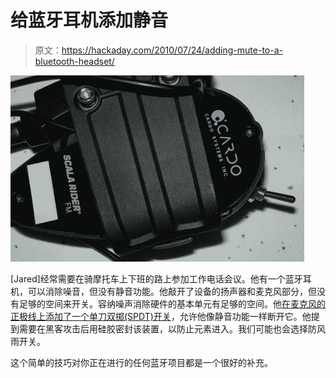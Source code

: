 # 给蓝牙耳机添加静音

> 原文：<https://hackaday.com/2010/07/24/adding-mute-to-a-bluetooth-headset/>

![](img/9d32764feddd7246da3ad1905848165e.png "adding-mute-to-bluetooth")

[Jared]经常需要在骑摩托车上下班的路上参加工作电话会议。他有一个蓝牙耳机，可以消除噪音，但没有静音功能。他敲开了设备的扬声器和麦克风部分，但没有足够的空间来开关。容纳噪声消除硬件的基本单元有足够的空间。他[在麦克风的正极线上添加了一个单刀双掷(SPDT)开关](http://techyguru.net/scala.html)，允许他像静音功能一样断开它。他提到需要在黑客攻击后用硅胶密封该装置，以防止元素进入。我们可能也会选择防风雨开关。

这个简单的技巧对你正在进行的任何蓝牙项目都是一个很好的补充。